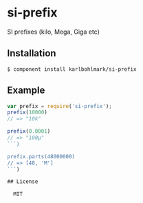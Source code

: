 
# si-prefix

  SI prefixes (kilo, Mega, Giga etc)

## Installation

    $ component install karlbohlmark/si-prefix

## Example

```js
var prefix = require('si-prefix');
prefix(10000)
// => "10k"

prefix(0.0001)
// => "100μ"
```)

prefix.parts(48000000)
// => [48, 'M']
```)

## License

  MIT

